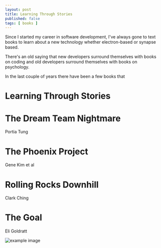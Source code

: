 ```yaml
---
layout: post
title: Learning Through Stories
published: false 
tags: [ books ]
---
```


Since I started my career in software development, I've always gone to 
text books to learn about a new technology whether electron-based or 
synapse based. 

There's an old saying that new developers surround themselves with books 
on coding and old developers surround themselves with books on psychology.

In the last couple of years there have been a few books that 


# Learning Through Stories

# The Dream Team Nightmare
Portia Tung

# The Phoenix Project
Gene Kim et al

# Rolling Rocks Downhill
Clark Ching

# The Goal
Eli Goldratt

![example image](/img/posts/learning-through-stories/example-image.png)
